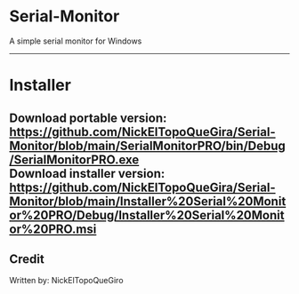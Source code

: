 # Serial-Monitor
A simple serial monitor for Windows

---  
# Installer
Download portable version: https://github.com/NickElTopoQueGira/Serial-Monitor/blob/main/SerialMonitorPRO/bin/Debug/SerialMonitorPRO.exe  
Download installer version: https://github.com/NickElTopoQueGira/Serial-Monitor/blob/main/Installer%20Serial%20Monitor%20PRO/Debug/Installer%20Serial%20Monitor%20PRO.msi  
---  
## Credit
Written by: NickElTopoQueGiro
